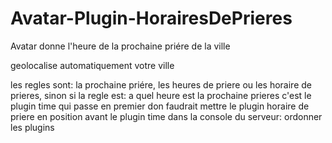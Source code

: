 # Avatar-Plugin-HorairesDePrieres
 Avatar donne l'heure de la prochaine priére de la ville

 geolocalise automatiquement votre ville

 les regles sont: la prochaine priére, les heures de priere ou les horaire de prieres, sinon si la regle est: a quel heure est la prochaine prieres c'est le plugin time qui passe en premier don faudrait mettre le plugin horaire de priere en position avant le plugin time dans la console du serveur: ordonner les plugins
